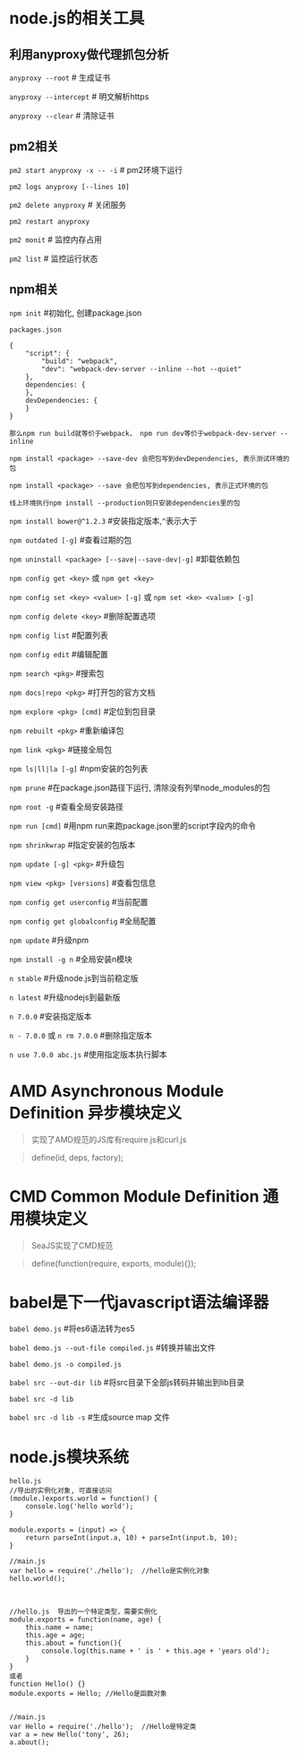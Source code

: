 # node.js的相关工具

## 利用anyproxy做代理抓包分析

`anyproxy --root` # 生成证书

`anyproxy --intercept` # 明文解析https

`anyproxy --clear`  # 清除证书

## pm2相关

`pm2 start anyproxy -x -- -i`  #  pm2环境下运行

`pm2 logs anyproxy [--lines 10]`

`pm2 delete anyproxy` # 关闭服务

`pm2 restart anyproxy`

`pm2 monit`  # 监控内存占用

`pm2 list`  # 监控运行状态

## npm相关

`npm init` #初始化, 创建package.json

`packages.json`

```
{
	"script": {
		"build": "webpack",
		"dev": "webpack-dev-server --inline --hot --quiet"
	},
	dependencies: {
	},
	devDependencies: {
	}
}

那么npm run build就等价于webpack， npm run dev等价于webpack-dev-server --inline

npm install <package> --save-dev 会把包写到devDependencies, 表示测试环境的包

npm install <package> --save 会把包写到dependencies, 表示正式环境的包

线上环境执行npm install --production则只安装dependencies里的包

```

`npm install bower@^1.2.3`  #安装指定版本,`^`表示大于

`npm outdated [-g]` #查看过期的包

`npm uninstall <package> [--save|--save-dev|-g]` #卸载依赖包

`npm config get <key>` 或 `npm get <key>`

`npm config set <key> <value> [-g]` 或 `npm set <ke> <value> [-g]`

`npm config delete <key>`  #删除配置选项

`npm config list` #配置列表

`npm config edit` #编辑配置

`npm search <pkg>`  #搜索包

`npm docs|repo <pkg>`  #打开包的官方文档

`npm explore <pkg> [cmd]` #定位到包目录

`npm rebuilt <pkg>` #重新编译包

`npm link <pkg>`  #链接全局包

`npm ls|ll|la [-g]`  #npm安装的包列表

`npm prune` #在package.json路径下运行, 清除没有列举node_modules的包

`npm root -g` #查看全局安装路径

`npm run [cmd]` #用npm run来跑package.json里的script字段内的命令

`npm shrinkwrap` #指定安装的包版本

`npm update [-g] <pkg>` #升级包

`npm view <pkg> [versions]` #查看包信息

`npm config get userconfig`  #当前配置

`npm config get globalconfig`  #全局配置


`npm update` #升级npm

`npm install -g n` #全局安装n模块

`n stable`  #升级node.js到当前稳定版

`n latest`  #升级nodejs到最新版

`n 7.0.0`    #安装指定版本

`n - 7.0.0` 或 `n rm 7.0.0`  #删除指定版本

`n use 7.0.0 abc.js` #使用指定版本执行脚本


# AMD  Asynchronous Module Definition 异步模块定义

> 实现了AMD规范的JS库有require.js和curl.js

> define(id, deps, factory);


# CMD  Common Module Definition 通用模块定义

> SeaJS实现了CMD规范

> define(function(require, exports, module){});


# babel是下一代javascript语法编译器

`babel demo.js`  #将es6语法转为es5

`babel demo.js --out-file compiled.js` #转换并输出文件

`babel demo.js -o compiled.js`

`babel src --out-dir lib`  #将src目录下全部js转码并输出到lib目录

`babel src -d lib`

`babel src -d lib -s` #生成source map 文件



# node.js模块系统
```
hello.js
//导出的实例化对象, 可直接访问
(module.)exports.world = function() {
	console.log('hello world');
}

module.exports = (input) => {
    return parseInt(input.a, 10) + parseInt(input.b, 10);
}

//main.js
var hello = require('./hello');  //hello是实例化对象
hello.world();



//hello.js  导出的一个特定类型，需要实例化
module.exports = function(name, age) {
	this.name = name;
	this.age = age;
	this.about = function(){
		console.log(this.name + ' is ' + this.age + 'years old');
	}
}
或者
function Hello() {}
module.exports = Hello; //Hello是函数对象


//main.js
var Hello = require('./hello');  //Hello是特定类
var a = new Hello('tony', 26);
a.about();
```
